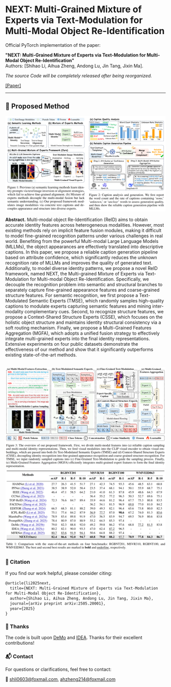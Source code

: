 # NEXT: Multi-Grained Mixture of Experts via Text-Modulation for Multi-Modal Object Re-Identification
Official PyTorch implementation of the paper:


**"NEXT: Multi-Grained Mixture of Experts via Text-Modulation for Multi-Modal Object Re-Identification"**  
Authors: [Shihao Li, Aihua Zheng, Andong Lu, Jin Tang, Jixin Ma].

*The source Code will be completely released after being reorganized.*

[[Paper]](https://arxiv.org/pdf/2505.20001v4) 

---

## 📌 Proposed Method

![framework](./assets/motivation.png) <!-- optional -->

**Abstract.** Multi-modal object Re-Identification (ReID) aims to obtain accurate identity features across heterogeneous modalities. However, most existing methods rely on implicit feature fusion modules, making it difficult to model fine-grained recognition patterns under various challenges in real world. Benefiting from the powerful Multi-modal Large Language Models (MLLMs), the object appearances are effectively translated into descriptive captions. In this paper, we propose a reliable caption generation pipeline based on attribute confidence, which significantly reduces the unknown recognition rate of MLLMs and improves the quality of generated text. Additionally, to model diverse identity patterns, we propose a novel ReID framework, named NEXT, the Multi-grained Mixture of Experts via Text-Modulation for Multi-modal Object Re-Identification. Specifically, we decouple the recognition problem into semantic and structural branches to separately capture fine-grained appearance features and coarse-grained structure features. For semantic recognition, we first propose a Text-Modulated Semantic Experts (TMSE), which randomly samples high-quality captions to modulate experts capturing semantic features and mining inter-modality complementary cues. Second, to recognize structure features, we propose a Context-Shared Structure Experts (CSSE), which focuses on the holistic object structure and maintains identity structural consistency via a soft routing mechanism. Finally, we propose a Multi-Grained Features Aggregation (MGFA), which adopts a unified fusion strategy to effectively integrate multi-grained experts into the final identity representations. Extensive experiments on four public datasets demonstrate the effectiveness of our method and show that it significantly outperforms existing state-of-the-art methods.

![framework](./assets/framework.png) <!-- optional -->
![framework](./assets/experiment.png) <!-- optional -->
---

### 📖 Citation

If you find our work helpful, please consider citing:

```
@article{li2025next,
  title={NEXT: Multi-Grained Mixture of Experts via Text-Modulation for Multi-Modal Object Re-Identification},
  author={Shihao Li, Aihua Zheng, Andong Lu, Jin Tang, Jixin Ma},
  journal={arXiv preprint arXiv:2505.20001},
  year={2025}
}
```

### 🌺 Thanks
The code is built upon [DeMo](https://github.com/924973292/DeMo) and [IDEA](https://github.com/924973292/IDEA). Thanks for their excellent contributions!

### 📬 Contact
For questions or clarifications, feel free to contact:

📧 shli0603@foxmail.com, ahzheng214@foxmail.com
